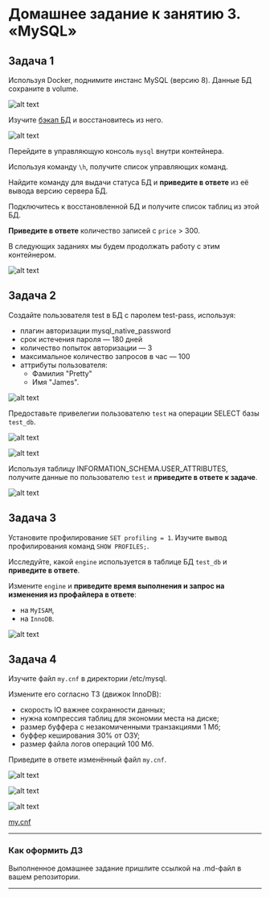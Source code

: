 # Домашнее задание к занятию 3. «MySQL»

## Задача 1

Используя Docker, поднимите инстанс MySQL (версию 8). Данные БД сохраните в volume.

![alt text](https://github.com/requeiem/devops-netology/blob/main/image_mysql/Screenshot_3.jpg)

Изучите [бэкап БД](https://github.com/netology-code/virt-homeworks/tree/virt-11/06-db-03-mysql/test_data) и 
восстановитесь из него.

![alt text](https://github.com/requeiem/devops-netology/blob/main/image_mysql/Screenshot_2.jpg)

Перейдите в управляющую консоль `mysql` внутри контейнера.

Используя команду `\h`, получите список управляющих команд.

Найдите команду для выдачи статуса БД и **приведите в ответе** из её вывода версию сервера БД.

Подключитесь к восстановленной БД и получите список таблиц из этой БД.

**Приведите в ответе** количество записей с `price` > 300.

В следующих заданиях мы будем продолжать работу с этим контейнером.

![alt text](https://github.com/requeiem/devops-netology/blob/main/image_mysql/Screenshot_1.jpg)

## Задача 2

Создайте пользователя test в БД c паролем test-pass, используя:

- плагин авторизации mysql_native_password
- срок истечения пароля — 180 дней 
- количество попыток авторизации — 3 
- максимальное количество запросов в час — 100
- аттрибуты пользователя:
    - Фамилия "Pretty"
    - Имя "James".

![alt text](https://github.com/requeiem/devops-netology/blob/main/image_mysql/Screenshot_4.jpg)

Предоставьте привелегии пользователю `test` на операции SELECT базы `test_db`.

![alt text](https://github.com/requeiem/devops-netology/blob/main/image_mysql/Screenshot_5.jpg)

![alt text](https://github.com/requeiem/devops-netology/blob/main/image_mysql/Screenshot_6.jpg)

Используя таблицу INFORMATION_SCHEMA.USER_ATTRIBUTES, получите данные по пользователю `test` и 
**приведите в ответе к задаче**.

![alt text](https://github.com/requeiem/devops-netology/blob/main/image_mysql/Screenshot_7.jpg)

## Задача 3

Установите профилирование `SET profiling = 1`.
Изучите вывод профилирования команд `SHOW PROFILES;`.

Исследуйте, какой `engine` используется в таблице БД `test_db` и **приведите в ответе**.

Измените `engine` и **приведите время выполнения и запрос на изменения из профайлера в ответе**:
- на `MyISAM`,
- на `InnoDB`.

![alt text](https://github.com/requeiem/devops-netology/blob/main/image_mysql/Screenshot_8.jpg)

## Задача 4 

Изучите файл `my.cnf` в директории /etc/mysql.

Измените его согласно ТЗ (движок InnoDB):

- скорость IO важнее сохранности данных;
- нужна компрессия таблиц для экономии места на диске;
- размер буффера с незакомиченными транзакциями 1 Мб;
- буффер кеширования 30% от ОЗУ;
- размер файла логов операций 100 Мб.

Приведите в ответе изменённый файл `my.cnf`.

![alt text](https://github.com/requeiem/devops-netology/blob/main/image_mysql/Screenshot_11.jpg)

![alt text](https://github.com/requeiem/devops-netology/blob/main/image_mysql/Screenshot_10.jpg)

![alt text](https://github.com/requeiem/devops-netology/blob/main/image_mysql/Screenshot_12.jpg)

[my.cnf](https://github.com/requeiem/devops-netology/blob/main/image_mysql/myconf.txt)

---

### Как оформить ДЗ

Выполненное домашнее задание пришлите ссылкой на .md-файл в вашем репозитории.

---

